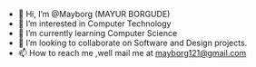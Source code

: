 - 👋 Hi, I’m @Mayborg (MAYUR BORGUDE)
- 👀 I’m interested in Computer Technology
- 🌱 I’m currently learning Computer Science
- 💞️ I’m looking to collaborate on Software and Design projects.
- 📫 How to reach me ,well mail me at mayborg121@gmail.com

<!---
Mayborg121/Mayborg121 is a ✨ special ✨ repository because its `README.md` (this file) appears on your GitHub profile.
You can click the Preview link to take a look at your changes.
--->
